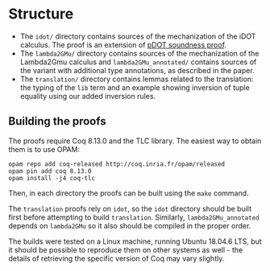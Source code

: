 

# Structure

- The `idot/` directory contains sources of the mechanization of the iDOT calculus.
  The proof is an extension of [pDOT soundness proof](https://github.com/amaurremi/dot-calculus/tree/master/src/extensions/paths).
- The `lambda2GMu/` directory contains sources of the mechanization of the Lambda2Gmu calculus and `lambda2GMu_annotated/` contains sources of the variant with additional type annotations, as described in the paper.
- The `translation/` directory contains lemmas related to the translation: the typing of the `lib` term and an example showing inversion of tuple equality using our added inversion rules.

## Building the proofs

The proofs require Coq 8.13.0 and the TLC library. The easiest way to obtain them is to use OPAM:

```
opam repo add coq-released http://coq.inria.fr/opam/released
opam pin add coq 8.13.0
opam install -j4 coq-tlc
```

Then, in each directory the proofs can be built using the `make` command.

The `translation` proofs rely on `idot`, so the `idot` directory should be built first before attempting to build `translation`.
Similarly, `lambda2GMu_annotated` depends on `lambda2GMu` so it also should be compiled in the proper order.

The builds were tested on a Linux machine, running Ubuntu 18.04.6 LTS, but it should be possible to reproduce them on other systems as well - the details of retrieving the specific version of Coq may vary slightly.
